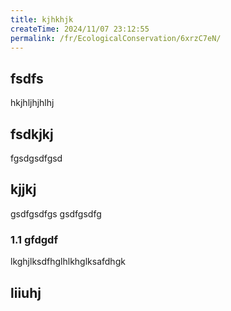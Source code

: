 ```yaml
---
title: kjhkhjk
createTime: 2024/11/07 23:12:55
permalink: /fr/EcologicalConservation/6xrzC7eN/
---
```



## fsdfs
hkjhljhjhlhj
## fsdkjkj

fgsdgsdfgsd

## kjjkj

gsdfgsdfgs
gsdfgsdfg

### 1.1 gfdgdf


lkghjlksdfhglhlkhglksafdhgk

## liiuhj



